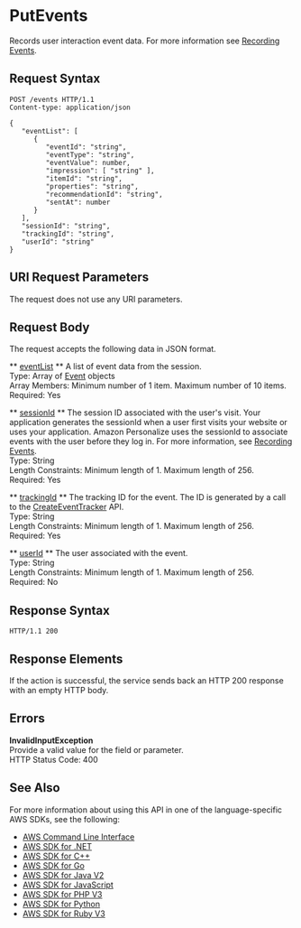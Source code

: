 # PutEvents<a name="API_UBS_PutEvents"></a>

Records user interaction event data\. For more information see [Recording Events](https://docs.aws.amazon.com/personalize/latest/dg/recording-events.html)\.

## Request Syntax<a name="API_UBS_PutEvents_RequestSyntax"></a>

```
POST /events HTTP/1.1
Content-type: application/json

{
   "eventList": [ 
      { 
         "eventId": "string",
         "eventType": "string",
         "eventValue": number,
         "impression": [ "string" ],
         "itemId": "string",
         "properties": "string",
         "recommendationId": "string",
         "sentAt": number
      }
   ],
   "sessionId": "string",
   "trackingId": "string",
   "userId": "string"
}
```

## URI Request Parameters<a name="API_UBS_PutEvents_RequestParameters"></a>

The request does not use any URI parameters\.

## Request Body<a name="API_UBS_PutEvents_RequestBody"></a>

The request accepts the following data in JSON format\.

 ** [eventList](#API_UBS_PutEvents_RequestSyntax) **   <a name="personalize-UBS_PutEvents-request-eventList"></a>
A list of event data from the session\.  
Type: Array of [Event](API_UBS_Event.md) objects  
Array Members: Minimum number of 1 item\. Maximum number of 10 items\.  
Required: Yes

 ** [sessionId](#API_UBS_PutEvents_RequestSyntax) **   <a name="personalize-UBS_PutEvents-request-sessionId"></a>
The session ID associated with the user's visit\. Your application generates the sessionId when a user first visits your website or uses your application\. Amazon Personalize uses the sessionId to associate events with the user before they log in\. For more information, see [Recording Events](https://docs.aws.amazon.com/personalize/latest/dg/recording-events.html)\.  
Type: String  
Length Constraints: Minimum length of 1\. Maximum length of 256\.  
Required: Yes

 ** [trackingId](#API_UBS_PutEvents_RequestSyntax) **   <a name="personalize-UBS_PutEvents-request-trackingId"></a>
The tracking ID for the event\. The ID is generated by a call to the [CreateEventTracker](https://docs.aws.amazon.com/personalize/latest/dg/API_CreateEventTracker.html) API\.  
Type: String  
Length Constraints: Minimum length of 1\. Maximum length of 256\.  
Required: Yes

 ** [userId](#API_UBS_PutEvents_RequestSyntax) **   <a name="personalize-UBS_PutEvents-request-userId"></a>
The user associated with the event\.  
Type: String  
Length Constraints: Minimum length of 1\. Maximum length of 256\.  
Required: No

## Response Syntax<a name="API_UBS_PutEvents_ResponseSyntax"></a>

```
HTTP/1.1 200
```

## Response Elements<a name="API_UBS_PutEvents_ResponseElements"></a>

If the action is successful, the service sends back an HTTP 200 response with an empty HTTP body\.

## Errors<a name="API_UBS_PutEvents_Errors"></a>

 **InvalidInputException**   
Provide a valid value for the field or parameter\.  
HTTP Status Code: 400

## See Also<a name="API_UBS_PutEvents_SeeAlso"></a>

For more information about using this API in one of the language\-specific AWS SDKs, see the following:
+  [AWS Command Line Interface](https://docs.aws.amazon.com/goto/aws-cli/personalize-events-2018-03-22/PutEvents) 
+  [AWS SDK for \.NET](https://docs.aws.amazon.com/goto/DotNetSDKV3/personalize-events-2018-03-22/PutEvents) 
+  [AWS SDK for C\+\+](https://docs.aws.amazon.com/goto/SdkForCpp/personalize-events-2018-03-22/PutEvents) 
+  [AWS SDK for Go](https://docs.aws.amazon.com/goto/SdkForGoV1/personalize-events-2018-03-22/PutEvents) 
+  [AWS SDK for Java V2](https://docs.aws.amazon.com/goto/SdkForJavaV2/personalize-events-2018-03-22/PutEvents) 
+  [AWS SDK for JavaScript](https://docs.aws.amazon.com/goto/AWSJavaScriptSDK/personalize-events-2018-03-22/PutEvents) 
+  [AWS SDK for PHP V3](https://docs.aws.amazon.com/goto/SdkForPHPV3/personalize-events-2018-03-22/PutEvents) 
+  [AWS SDK for Python](https://docs.aws.amazon.com/goto/boto3/personalize-events-2018-03-22/PutEvents) 
+  [AWS SDK for Ruby V3](https://docs.aws.amazon.com/goto/SdkForRubyV3/personalize-events-2018-03-22/PutEvents) 
